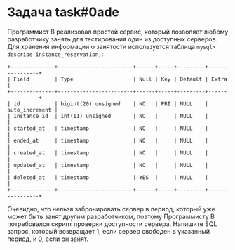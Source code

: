 # Задача task#0ade

Программист B реализовал простой сервис, который позволяет любому разработчику занять для тестирования один из доступных серверов.
Для хранения информации о занятости используется таблица `mysql> describe instance_reservation;`:

```
+--------------+------------------------+------+-----+---------+----------------+
| Field        | Type                   | Null | Key | Default | Extra          |
+--------------+------------------------+------+-----+---------+----------------+
| id           | bigint(20) unsigned    | NO   | PRI | NULL    | auto_increment |
| instance_id  | int(11) unsigned       | NO   |     | NULL    |                |
| started_at   | timestamp              | NO   |     | NULL    |                |
| ended_at     | timestamp              | NO   |     | NULL    |                |
| created_at   | timestamp              | NO   |     | NULL    |                |
| updated_at   | timestamp              | NO   |     | NULL    |                |
| deleted_at   | timestamp              | YES  |     | NULL    |                |
+--------------+------------------------+------+-----+---------+----------------+
```

Очевидно, что нельзя забронировать сервер в период, который уже может быть занят другим разработчиком, поэтому Программисту B потребовался скрипт проверки доступности сервера.
Напишите SQL запрос, который возвращает 1, если сервер свободен в указанный период, и 0, если он занят.

